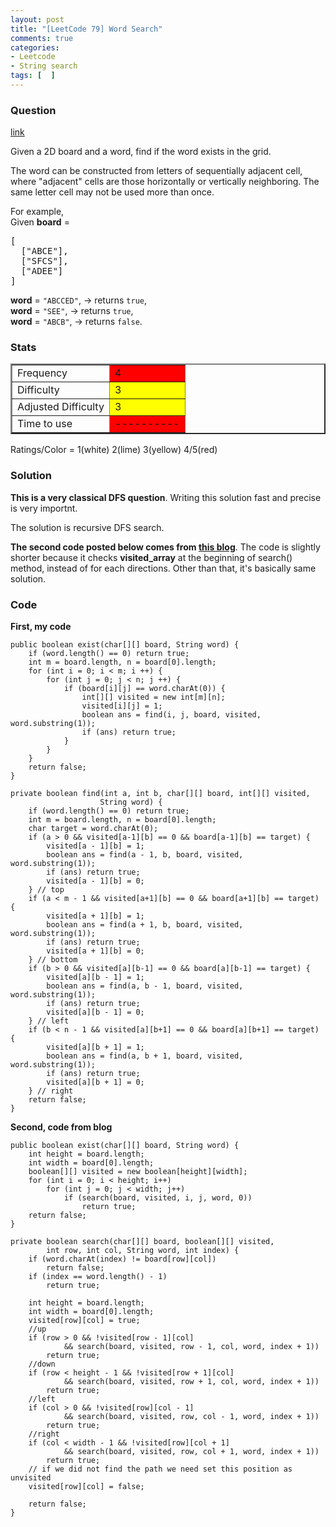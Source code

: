 ```yaml
---
layout: post
title: "[LeetCode 79] Word Search"
comments: true
categories:
- Leetcode
- String search
tags: [  ]
---
```



### Question 
[link](https://oj.leetcode.com/problems/word-search/)

<div class="question-content">
            <p></p><p>
Given a 2D board and a word, find if the word exists in the grid.
</p>
<p>
The word can be constructed from letters of sequentially adjacent cell, where "adjacent" cells are those horizontally or vertically neighboring. The same letter cell may not be used more than once.
</p>

<p>
For example,<br>
Given <b>board</b> = 
</p><pre>[
  ["ABCE"],
  ["SFCS"],
  ["ADEE"]
]
</pre>

<b>word</b> = <code>"ABCCED"</code>, -&gt; returns <code>true</code>,<br>
<b>word</b> = <code>"SEE"</code>, -&gt; returns <code>true</code>,<br>
<b>word</b> = <code>"ABCB"</code>, -&gt; returns <code>false</code>.<br>
<p></p><p></p>
</div>

### Stats
<table border="2">
	<tr>
		<td>Frequency</td>
		<td bgcolor="red">4</td>
	</tr>
	<tr>
		<td>Difficulty</td>
		<td bgcolor="yellow">3</td>
	</tr>
	<tr>
		<td>Adjusted Difficulty</td>
		<td bgcolor="yellow">3</td>
	</tr>
	<tr>
		<td>Time to use</td>
		<td bgcolor="red">----------</td>
	</tr>
</table>

Ratings/Color = 1(white) 2(lime) 3(yellow) 4/5(red)

### Solution

__This is a very classical DFS question__. Writing this solution fast and precise is very importnt. 

The solution is recursive DFS search. 

__The second code posted below comes from [this blog](http://needjobasap.blogspot.sg/2014/01/word-search-leetcode.html)__. The code is slightly shorter because it checks __visited_array__ at the beginning of search() method, instead of for each directions. Other than that, it's basically same solution. 

### Code

__First, my code__


    public boolean exist(char[][] board, String word) {
        if (word.length() == 0) return true;
        int m = board.length, n = board[0].length;
        for (int i = 0; i < m; i ++) {
            for (int j = 0; j < n; j ++) {
                if (board[i][j] == word.charAt(0)) {
                    int[][] visited = new int[m][n];
                    visited[i][j] = 1;
                    boolean ans = find(i, j, board, visited, word.substring(1));
                    if (ans) return true;
                }
            }
        }
        return false;
    }

    private boolean find(int a, int b, char[][] board, int[][] visited, 
                        String word) {
        if (word.length() == 0) return true;
        int m = board.length, n = board[0].length;
        char target = word.charAt(0);
        if (a > 0 && visited[a-1][b] == 0 && board[a-1][b] == target) {
            visited[a - 1][b] = 1;
            boolean ans = find(a - 1, b, board, visited, word.substring(1));
            if (ans) return true;
            visited[a - 1][b] = 0;
        } // top
        if (a < m - 1 && visited[a+1][b] == 0 && board[a+1][b] == target) {
            visited[a + 1][b] = 1;
            boolean ans = find(a + 1, b, board, visited, word.substring(1));
            if (ans) return true;
            visited[a + 1][b] = 0;
        } // bottom
        if (b > 0 && visited[a][b-1] == 0 && board[a][b-1] == target) {
            visited[a][b - 1] = 1;
            boolean ans = find(a, b - 1, board, visited, word.substring(1));
            if (ans) return true;
            visited[a][b - 1] = 0;
        } // left
        if (b < n - 1 && visited[a][b+1] == 0 && board[a][b+1] == target) {
            visited[a][b + 1] = 1;
            boolean ans = find(a, b + 1, board, visited, word.substring(1));
            if (ans) return true;
            visited[a][b + 1] = 0;
        } // right
        return false;
    }


__Second, code from blog__


    public boolean exist(char[][] board, String word) {
        int height = board.length;
        int width = board[0].length;
        boolean[][] visited = new boolean[height][width];
        for (int i = 0; i < height; i++) 
            for (int j = 0; j < width; j++) 
                if (search(board, visited, i, j, word, 0)) 
                    return true;
        return false;
    }

    private boolean search(char[][] board, boolean[][] visited, 
            int row, int col, String word, int index) {
        if (word.charAt(index) != board[row][col]) 
            return false;
        if (index == word.length() - 1) 
            return true;

        int height = board.length;
        int width = board[0].length;
        visited[row][col] = true;
        //up
        if (row > 0 && !visited[row - 1][col] 
                && search(board, visited, row - 1, col, word, index + 1)) 
            return true;
        //down
        if (row < height - 1 && !visited[row + 1][col] 
                && search(board, visited, row + 1, col, word, index + 1)) 
            return true;
        //left
        if (col > 0 && !visited[row][col - 1] 
                && search(board, visited, row, col - 1, word, index + 1)) 
            return true;
        //right
        if (col < width - 1 && !visited[row][col + 1] 
                && search(board, visited, row, col + 1, word, index + 1)) 
            return true;
        // if we did not find the path we need set this position as unvisited
        visited[row][col] = false;

        return false;
    }
